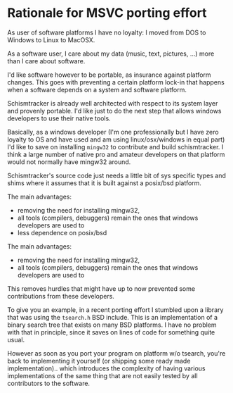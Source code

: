 # Rationale for MSVC porting effort

As user of software platforms I have no loyalty: I moved from DOS to Windows to Linux to MacOSX.

As a software user, I care about my data (music, text, pictures, ...) more than I care about software.

I'd like software however to be portable, as insurance against platform changes. This goes with preventing a certain platform lock-in that happens when a software depends on a system and software platform.

Schismtracker is already well architected with respect to its system layer and provenly portable. I'd like just to do the next step that allows windows developers to use their native tools.

Basically, as a windows developer (I'm one professionally but I have zero loyalty to OS and have used and am using linux/osx/windows in equal part) I'd like to save on installing `mingw32` to contribute and build schismtracker. I think a large number of native pro and amateur developers on that platform would not normally have mingw32 around.

Schismtracker's source code just needs a little bit of sys specific types and shims where it assumes that it is built against a posix/bsd platform.

The main advantages:
- removing the need for installing mingw32,
- all tools (compilers, debuggers) remain the ones that windows developers are used to
- less dependence on posix/bsd

The main advantages:
- removing the need for installing mingw32,
- all tools (compilers, debuggers) remain the ones that windows developers are used to

This removes hurdles that might have up to now prevented some contributions from these developers.


To give you an example, in a recent porting effort I stumbled upon a library that was using the `tsearch.h` BSD include. This is an implementation of a binary search tree that exists on many BSD platforms. I have no problem with that in principle, since it saves on lines of code for something quite usual.

However as soon as you port your program on platform w/o tsearch, you're back to implementing it yourself (or shipping some ready made implementation).. which introduces the complexity of having various implementations of the same thing that are not easily tested by all contributors to the software.